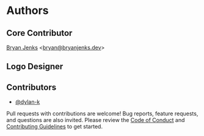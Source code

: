 # Authors

## Core Contributor

[Bryan Jenks](https://github.com/tallguyjenks) &lt;bryan@bryanjenks.dev&gt;

## Logo Designer

## Contributors

- [@dylan-k](https://github.com/dylan-k)

Pull requests with contributions are welcome! Bug reports, feature requests, and questions are also invited. Please review the [Code of Conduct](CODE_OF_CONDUCT.md) and [Contributing Guidelines](CONTRIBUTING.md) to get started.
